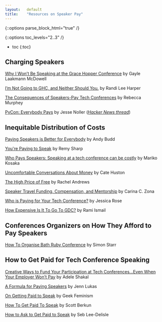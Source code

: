 ```yaml
---
layout:   default
title:    "Resources on Speaker Pay"
---
```


{::options parse_block_html="true" /}

{::options toc_levels="2..3" /}
* toc
{:toc}


## Charging Speakers

[Why I Won’t Be Speaking at the Grace Hopper Conference](https://medium.com/@gayle/why-i-won-t-be-speaking-at-grace-hopper-2071df640fc2#.td9r0nfok) by Gayle Laakmann McDowell

[I’m Not Going to GHC, and Neither Should You.](https://blog.randi.io/2015/06/08/im-not-going-to-ghc-and-neither-should-you/) by Randi Lee Harper

[The Consequences of Speakers-Pay Tech Conferences](https://medium.com/@rmurphey/the-consequences-of-speakers-pay-tech-conferences-b2ca9489d7f3#.60akruhw1) by Rebecca Murphey

[PyCon: Everybody Pays](http://jessenoller.com/blog/2011/05/25/pycon-everybody-pays) by Jesse Noller (*[Hacker News thread](https://news.ycombinator.com/item?id=2583651)*)


## Inequitable Distribution of Costs

[Paying Speakers is Better for Everybody](http://www.andybudd.com/archives/2013/08/paying_speakers_is_better_for_everybody/) by Andy Budd

[You're Paying to Speak](https://remysharp.com/2014/03/07/youre-paying-to-speak) by Remy Sharp

[Who Pays Speakers: Speaking at a tech conference can be costly](http://whopays.techspeakers.info/) by Mariko Kosaka

[Uncomfortable Conversations About Money](http://www.catehuston.com/blog/2015/08/05/uncomfortable-conversations-about-money/) by Cate Huston

[The High Price of Free](http://alistapart.com/article/the-high-price-of-free) by Rachel Andrews

[Speaker Travel Funding, Compensation, and Mentorship](https://storify.com/cczona/speaker-travel-funding-pay-talk-development-suppor) by Carina C. Zona

[Who is Paying for Your Tech Conference?](https://storify.com/jesslynnrose/who-is-paying-for-your-tech-confrences) by Jessica Rose

[How Expensive Is It To Go To GDC?](http://ramiismail.com/2016/01/how-much-does-it-cost-to-go-to-gdc/) by Rami Ismail


## Conferences Organizers on How They Afford to Pay Speakers

[How To Organise Bath Ruby Conference](http://simonstarr.com/2015/10/11/how-to-organise-bath-ruby-conference/) by Simon Starr


## How to Get Paid for Tech Conference Speaking

[Creative Ways to Fund Your Participation at Tech Conferences…Even When Your Employer Won’t Pay](https://modelviewculture.com/pieces/getting-funding-to-attend-and-speak-at-it-conferences) by Adele Shakal

[A Formula for Paying Speakers](https://web.archive.org/web/20150821080924/http://www.thenerdary.net/post/84544230452/a-formula-for-speaking-fees) by Jenn Lukas

[On Getting Paid to Speak](http://geekfeminism.org/2015/01/22/on-getting-paid-to-speak/) by Geek Feminism

[How To Get Paid To Speak](http://scottberkun.com/2012/how-to-get-paid-to-speak/) by Scott Berkun

[How to Ask to Get Paid to Speak](http://seb.ly/2014/05/how-to-ask-to-get-paid-to-speak/) by Seb Lee-Delisle

